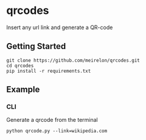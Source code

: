 # qrcodes

Insert any url link and generate a QR-code

## Getting Started

```
git clone https://github.com/meirelon/qrcodes.git
cd qrcodes
pip install -r requirements.txt
```

## Example
### CLI
Generate a qrcode from the terminal
```
python qrcode.py --link=wikipedia.com
```
